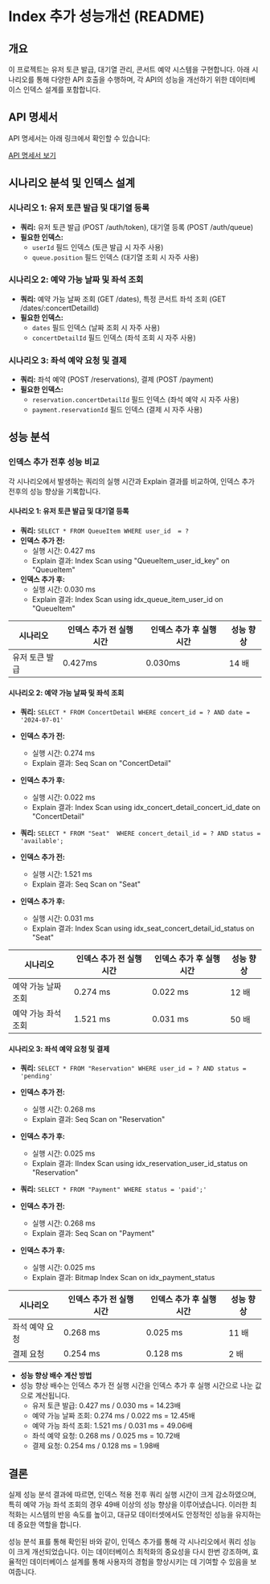 # Index 추가 성능개선 (README)

## 개요
이 프로젝트는 유저 토큰 발급, 대기열 관리, 콘서트 예약 시스템을 구현합니다. 아래 시나리오를 통해 다양한 API 호출을 수행하며, 각 API의 성능을 개선하기 위한 데이터베이스 인덱스 설계를 포함합니다.
## API 명세서

API 명세서는 아래 링크에서 확인할 수 있습니다:

[API 명세서 보기](API명세.md)

## 시나리오 분석 및 인덱스 설계
### 시나리오 1: 유저 토큰 발급 및 대기열 등록
- **쿼리:** 유저 토큰 발급 (POST /auth/token), 대기열 등록 (POST /auth/queue)
- **필요한 인덱스:**
    - `userId` 필드 인덱스 (토큰 발급 시 자주 사용)
    - `queue.position` 필드 인덱스 (대기열 조회 시 자주 사용)

### 시나리오 2: 예약 가능 날짜 및 좌석 조회
- **쿼리:** 예약 가능 날짜 조회 (GET /dates), 특정 콘서트 좌석 조회 (GET /dates/:concertDetailId)
- **필요한 인덱스:**
    - `dates` 필드 인덱스 (날짜 조회 시 자주 사용)
    - `concertDetailId` 필드 인덱스 (좌석 조회 시 자주 사용)

### 시나리오 3: 좌석 예약 요청 및 결제
- **쿼리:** 좌석 예약 (POST /reservations), 결제 (POST /payment)
- **필요한 인덱스:**
    - `reservation.concertDetailId` 필드 인덱스 (좌석 예약 시 자주 사용)
    - `payment.reservationId` 필드 인덱스 (결제 시 자주 사용)

## 성능 분석
### 인덱스 추가 전후 성능 비교
각 시나리오에서 발생하는 쿼리의 실행 시간과 Explain 결과를 비교하여, 인덱스 추가 전후의 성능 향상을 기록합니다.

#### 시나리오 1: 유저 토큰 발급 및 대기열 등록
- **쿼리:** `SELECT * FROM QueueItem WHERE user_id  = ?`
- **인덱스 추가 전:**
    - 실행 시간: 0.427 ms
    - Explain 결과: Index Scan using "QueueItem_user_id_key" on "QueueItem"
- **인덱스 추가 후:**
    - 실행 시간: 0.030 ms
    - Explain 결과: Index Scan using idx_queue_item_user_id on "QueueItem"

| 시나리오       | 인덱스 추가 전 실행 시간 | 인덱스 추가 후 실행 시간 | 성능 향상 |
|---------------|----------------|------------------------|-------|
| 유저 토큰 발급  | 0.427ms          | 0.030ms                   | 14 배  |

#### 시나리오 2: 예약 가능 날짜 및 좌석 조회
- **쿼리:** `SELECT * FROM ConcertDetail WHERE concert_id = ? AND date = '2024-07-01' `
- **인덱스 추가 전:**
    - 실행 시간: 0.274 ms
    - Explain 결과: Seq Scan on "ConcertDetail"
- **인덱스 추가 후:**
    - 실행 시간: 0.022 ms
    - Explain 결과: Index Scan using idx_concert_detail_concert_id_date on "ConcertDetail"

  
- **쿼리:** `SELECT * FROM "Seat"  WHERE concert_detail_id = ? AND status = 'available'; `
- **인덱스 추가 전:**
  - 실행 시간: 1.521 ms
  - Explain 결과: Seq Scan on "Seat"
- **인덱스 추가 후:**
  - 실행 시간: 0.031 ms
  - Explain 결과: Index Scan using idx_seat_concert_detail_id_status on "Seat"

| 시나리오        | 인덱스 추가 전 실행 시간 | 인덱스 추가 후 실행 시간 | 성능 향상 |
|-------------|------------------------|------------------------|-------|
| 예약 가능 날짜 조회 | 0.274 ms                 |0.022 ms                 | 12 배  |
| 예약 가능 좌석 조회 | 1.521 ms                 |0.031 ms                | 50 배  |

#### 시나리오 3: 좌석 예약 요청 및 결제
- **쿼리:** `SELECT * FROM "Reservation" WHERE user_id = ? AND status = 'pending'`
- **인덱스 추가 전:**
    - 실행 시간: 0.268 ms
    - Explain 결과: Seq Scan on "Reservation"
- **인덱스 추가 후:**
    - 실행 시간: 0.025 ms
    - Explain 결과: IIndex Scan using idx_reservation_user_id_status on "Reservation"

- **쿼리:** `SELECT * FROM "Payment" WHERE status = 'paid';'`
- **인덱스 추가 전:**
  - 실행 시간: 0.268 ms
  - Explain 결과: Seq Scan on "Payment"
- **인덱스 추가 후:**
  - 실행 시간: 0.025 ms
  - Explain 결과: Bitmap Index Scan on idx_payment_status

| 시나리오     | 인덱스 추가 전 실행 시간 | 인덱스 추가 후 실행 시간 | 성능 향상 |
|----------|------------------------|------------------------|-------|
| 좌석 예약 요청 | 0.268 ms                  | 0.025 ms                   | 11 배  |
| 결제 요청    | 0.254 ms                 | 0.128 ms                | 2 배   |


- **성능 향상 배수 계산 방법**
- 성능 향상 배수는 인덱스 추가 전 실행 시간을 인덱스 추가 후 실행 시간으로 나눈 값으로 계산됩니다.
  - 유저 토큰 발급: 0.427 ms / 0.030 ms = 14.23배
  - 예약 가능 날짜 조회: 0.274 ms / 0.022 ms = 12.45배
  - 예약 가능 좌석 조회: 1.521 ms / 0.031 ms = 49.06배
  - 좌석 예약 요청: 0.268 ms / 0.025 ms = 10.72배
  - 결제 요청: 0.254 ms / 0.128 ms = 1.98배


## 결론
실제 성능 분석 결과에 따르면, 인덱스 적용 전후 쿼리 실행 시간이 크게 감소하였으며, 
특히 예약 가능 좌석 조회의 경우 49배 이상의 성능 향상을 이루어냈습니다. 
이러한 최적화는 시스템의 반응 속도를 높이고, 대규모 데이터셋에서도 안정적인 성능을 유지하는 데 중요한 역할을 합니다.

성능 분석 표를 통해 확인된 바와 같이, 인덱스 추가를 통해 각 시나리오에서 쿼리 성능이 크게 개선되었습니다. 
이는 데이터베이스 최적화의 중요성을 다시 한번 강조하며, 
효율적인 데이터베이스 설계를 통해 사용자의 경험을 향상시키는 데 기여할 수 있음을 보여줍니다.
